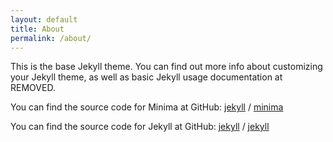```yaml
---
layout: default
title: About
permalink: /about/
---
```


This is the base Jekyll theme. You can find out more info about customizing your Jekyll theme, as well as basic Jekyll usage documentation at REMOVED.

You can find the source code for Minima at GitHub:
[jekyll][jekyll-organization] /
[minima](https://github.com/jekyll/minima)

You can find the source code for Jekyll at GitHub:
[jekyll][jekyll-organization] /
[jekyll](https://github.com/jekyll/jekyll)


[jekyll-organization]: https://github.com/jekyll

